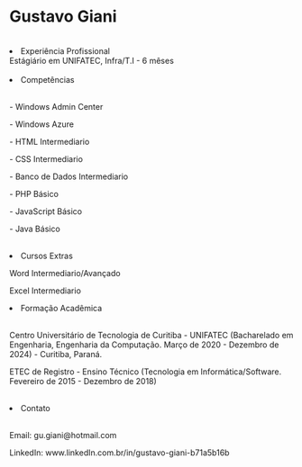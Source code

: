 <h1> Gustavo Giani </h1>
<br>



<li> Experiência Profissional </li>
Estágiário em UNIFATEC, Infra/T.I - 6 mêses 
<br>
<br>
<li> Competências </li>
<br>
  <p> - Windows Admin Center </p>
  <p> - Windows Azure </p> 
  <p> - HTML Intermediario </p>
  <p> - CSS Intermediario </p>
  <p> - Banco de Dados Intermediario </p>
  <p> - PHP Básico </p>
  <p> - JavaScript Básico </p>
  <p> - Java Básico </p>
<br>

<li> Cursos Extras </li>
<p> Word Intermediario/Avançado </p>
<p> Excel Intermediario </p>
<p> </p>

<li> Formação Acadêmica </li>
<br>
<p> Centro Universitário de Tecnologia de Curitiba - UNIFATEC (Bacharelado em Engenharia, Engenharia da Computação. Março de 2020 - Dezembro de 2024)
- Curitiba, Paraná. </p>
<p> ETEC de Registro - Ensino Técnico (Tecnologia em Informática/Software. Fevereiro de 2015 - Dezembro de 2018)</p>
<br>


<li> Contato </li>
<br>
<p> Email: gu.giani@hotmail.com </p>
<p> LinkedIn: www.linkedIn.com.br/in/gustavo-giani-b71a5b16b </p>
